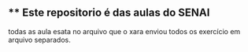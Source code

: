 ## ** Este repositorio é das aulas do SENAI

todas as aula esata no arquivo que o xara enviou 
todos os exercício em arquivo separados.